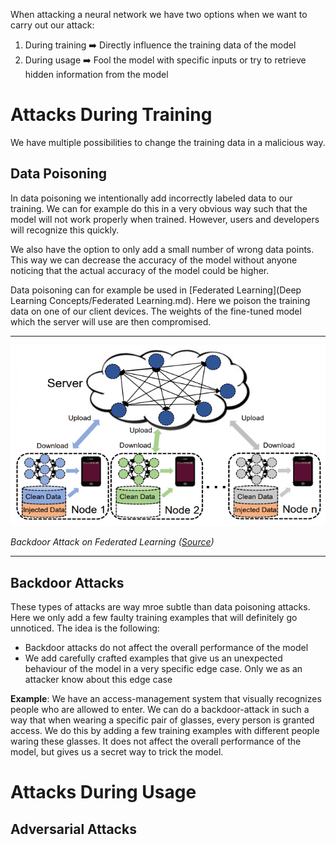 When attacking a neural network we have two options when we want to carry out our attack:

1. During training ➡️ Directly influence the training data of the model
2. During usage ➡️ Fool the model with specific inputs or try to retrieve hidden information from the model

# Attacks During Training

We have multiple possibilities to change the training data in a malicious way.

## Data Poisoning

In data poisoning we intentionally add incorrectly labeled data to our training. We can for example do this in a very obvious way such that the model will not work properly when trained. However, users and developers will recognize this quickly.

We also have the option to only add a small number of wrong data points. This way we can decrease the accuracy of the model without anyone noticing that the actual accuracy of the model could be higher.

Data poisoning can for example be used in [Federated Learning](Deep Learning Concepts/Federated Learning.md). Here we poison the training data on one of our client devices. The weights of the fine-tuned model which the server will use are then compromised.

---

![image-20240602214130440](assets/image-20240602214130440.png)

*Backdoor Attack on Federated Learning ([Source](https://arxiv.org/abs/2004.10020))*

---

## Backdoor Attacks

These types of attacks are way mroe subtle than data poisoning attacks. Here we only add a few faulty training examples that will definitely go unnoticed. The idea is the following:

- Backdoor attacks do not affect the overall performance of the model
- We add carefully crafted examples that give us an unexpected behaviour of the model in a very specific edge case. Only we as an attacker know about this edge case

**Example**: We have an access-management system that visually recognizes people who are allowed to enter. We can do a backdoor-attack in such a way that when wearing a specific pair of glasses, every person is granted access. We do this by adding a few training examples with different people waring these glasses. It does not affect the overall performance of the model, but gives us a secret way to trick the model.

# Attacks During Usage

## Adversarial Attacks
